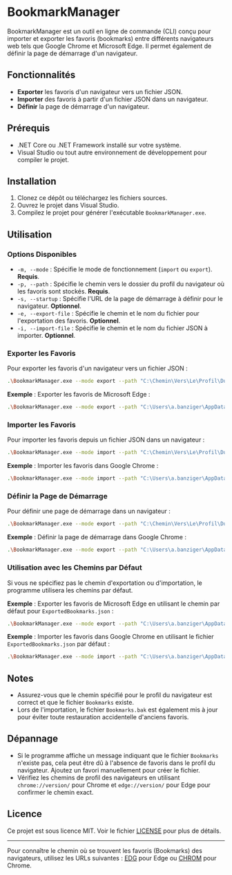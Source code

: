 # BookmarkManager

BookmarkManager est un outil en ligne de commande (CLI) conçu pour importer et exporter les favoris (bookmarks) entre différents navigateurs web tels que Google Chrome et Microsoft Edge. Il permet également de définir la page de démarrage d'un navigateur.

## Fonctionnalités

- **Exporter** les favoris d'un navigateur vers un fichier JSON.
- **Importer** des favoris à partir d'un fichier JSON dans un navigateur.
- **Définir** la page de démarrage d'un navigateur.

## Prérequis

- .NET Core ou .NET Framework installé sur votre système.
- Visual Studio ou tout autre environnement de développement pour compiler le projet.

## Installation

1. Clonez ce dépôt ou téléchargez les fichiers sources.
2. Ouvrez le projet dans Visual Studio.
3. Compilez le projet pour générer l'exécutable `BookmarkManager.exe`.

## Utilisation

### Options Disponibles

- `-m, --mode` : Spécifie le mode de fonctionnement (`import` ou `export`). **Requis**.
- `-p, --path` : Spécifie le chemin vers le dossier du profil du navigateur où les favoris sont stockés. **Requis**.
- `-s, --startup` : Spécifie l'URL de la page de démarrage à définir pour le navigateur. **Optionnel**.
- `-e, --export-file` : Spécifie le chemin et le nom du fichier pour l'exportation des favoris. **Optionnel**.
- `-i, --import-file` : Spécifie le chemin et le nom du fichier JSON à importer. **Optionnel**.

### Exporter les Favoris

Pour exporter les favoris d'un navigateur vers un fichier JSON :

```bash
.\BookmarkManager.exe --mode export --path "C:\Chemin\Vers\Le\Profil\Du\Navigateur" --export-file "C:\Chemin\Vers\Exporter\MesFavoris.json"
```

**Exemple** : Exporter les favoris de Microsoft Edge :

```bash
.\BookmarkManager.exe --mode export --path "C:\Users\a.banziger\AppData\Local\Microsoft\Edge\User Data\Default" --export-file "C:\MesDocuments\EdgeBookmarks.json"
```

### Importer les Favoris

Pour importer les favoris depuis un fichier JSON dans un navigateur :

```bash
.\BookmarkManager.exe --mode import --path "C:\Chemin\Vers\Le\Profil\Du\Navigateur" --import-file "C:\Chemin\Vers\LeFichier\MesFavoris.json"
```

**Exemple** : Importer les favoris dans Google Chrome :

```bash
.\BookmarkManager.exe --mode import --path "C:\Users\a.banziger\AppData\Local\Google\Chrome\User Data\Default" --import-file "C:\MesDocuments\EdgeBookmarks.json"
```

### Définir la Page de Démarrage

Pour définir une page de démarrage dans un navigateur :

```bash
.\BookmarkManager.exe --mode export --path "C:\Chemin\Vers\Le\Profil\Du\Navigateur" --startup "https://www.example.com"
```

**Exemple** : Définir la page de démarrage dans Google Chrome :

```bash
.\BookmarkManager.exe --mode export --path "C:\Users\a.banziger\AppData\Local\Google\Chrome\User Data\Default" --startup "https://www.example.com"
```

### Utilisation avec les Chemins par Défaut

Si vous ne spécifiez pas le chemin d'exportation ou d'importation, le programme utilisera les chemins par défaut.

**Exemple** : Exporter les favoris de Microsoft Edge en utilisant le chemin par défaut pour `ExportedBookmarks.json` :

```bash
.\BookmarkManager.exe --mode export --path "C:\Users\a.banziger\AppData\Local\Microsoft\Edge\User Data\Default"
```

**Exemple** : Importer les favoris dans Google Chrome en utilisant le fichier `ExportedBookmarks.json` par défaut :

```bash
.\BookmarkManager.exe --mode import --path "C:\Users\a.banziger\AppData\Local\Google\Chrome\User Data\Default"
```

## Notes

- Assurez-vous que le chemin spécifié pour le profil du navigateur est correct et que le fichier `Bookmarks` existe.
- Lors de l'importation, le fichier `Bookmarks.bak` est également mis à jour pour éviter toute restauration accidentelle d'anciens favoris.

## Dépannage

- Si le programme affiche un message indiquant que le fichier `Bookmarks` n'existe pas, cela peut être dû à l'absence de favoris dans le profil du navigateur. Ajoutez un favori manuellement pour créer le fichier.
- Vérifiez les chemins de profil des navigateurs en utilisant `chrome://version/` pour Chrome et `edge://version/` pour Edge pour confirmer le chemin exact.

## Licence

Ce projet est sous licence MIT. Voir le fichier [LICENSE](https://github.com/00MY00/Win_Book_Manager/blob/main/LICENSE) pour plus de détails.

---

Pour connaître le chemin où se trouvent les favoris (Bookmarks) des navigateurs, utilisez les URLs suivantes : [EDG](edge://version/) pour Edge ou [CHROM](chrome://version/) pour Chrome.
